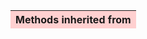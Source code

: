 ---
---

<table><thead style="background-color:#FFD0D0; width:100%"><tr><th style="text-align:left">
<strong>Methods inherited from</strong> </th></tr></thead></table>


